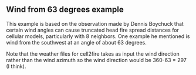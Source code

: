 ## Wind from 63 degrees example

This example is based on the observation made by Dennis Boychuck that certain
wind angles can cause truncated head fire spread distances for
cellular models, particularly with 8 neighbors. One example he mentioned
is wind from the southwest at an angle of about 63 degrees.

Note that the weather files for cell2fire takes as input the wind direction
rather than the wind azimuth so the wind direction would be 360-63 = 297
(I think).